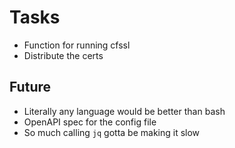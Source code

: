 # Tasks
* Function for running cfssl
* Distribute the certs

## Future
* Literally any language would be better than bash
* OpenAPI spec for the config file
* So much calling `jq` gotta be making it slow
